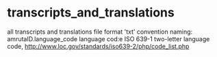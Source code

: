 # transcripts_and_translations
all transcripts and translations
file format 'txt'
convention naming:
amrutaID.language_code
language cod:e ISO 639-1 two-letter language code, http://www.loc.gov/standards/iso639-2/php/code_list.php
